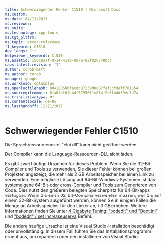```yaml
---
title: Schwerwiegender Fehler C1510 | Microsoft Docs
ms.custom: 
ms.date: 04/11/2017
ms.reviewer: 
ms.suite: 
ms.technology: cpp-tools
ms.tgt_pltfrm: 
ms.topic: error-reference
f1_keywords: C1510
dev_langs: C++
helpviewer_keywords: C1510
ms.assetid: 150c827f-9514-41a9-8d7e-82f820749bcb
caps.latest.revision: "1"
author: corob-msft
ms.author: corob
manager: ghogen
ms.workload: cplusplus
ms.openlocfilehash: 8d4128580facdc87239d0087fef1cf9eff701854
ms.sourcegitcommit: 8fa8fdf0fbb4f57950f1e8f4f9b81b4d39ec7d7a
ms.translationtype: MT
ms.contentlocale: de-DE
ms.lasthandoff: 12/21/2017
---
```

# <a name="fatal-error-c1510"></a>Schwerwiegender Fehler C1510
Die Sprachressourcendatei "clui.dll" kann nicht geöffnet werden.  
  
 Der Compiler kann die Language-Ressourcen-DLL nicht laden.  
  
Es gibt zwei häufige Ursachen für dieses Problem. Wenn Sie die 32-Bit-Compiler und Tools zu verwenden, Sie dieser Fehler können bei großen Projekten angezeigt, die mehr als 2 GB Arbeitsspeicher bei einen Link zu verwenden. Eine mögliche Lösung auf 64-Bit-Windows-Systemen ist das systemeigene 64-Bit-oder cross-Compiler und Tools zum Generieren von Code. Dies nutzt den größeren belegten Speicherplatz für 64-Bit-apps verfügbar. Wenn Sie einen 32-Bit-Compiler verwenden müssen, weil Sie auf einem 32-Bit-System ausgeführt werden, können Sie in einigen Fällen die Menge an Arbeitsspeicher für den Linker an, / 3 GB erhöhen. Weitere Informationen finden Sie unter [4 Gigabyte Tuning: "bcdedit" und "Boot.ini"](https://msdn.microsoft.com/library/vs/alm/bb613473(v=vs.85).aspx) und ["bcdedit" / set Increaseuserva](https://msdn.microsoft.com/library/ff542202.aspx) Befehl.  

Die andere häufige Ursache ist eine Visual Studio-Installation beschädigt oder unvollständig. In diesem Fall führen Sie das Installationsprogramm erneut aus, um reparieren oder neu installieren von Visual Studio.  
  